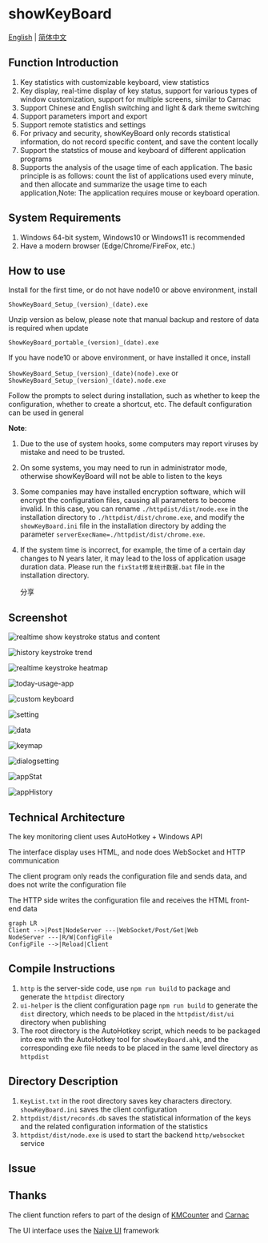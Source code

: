 # showKeyBoard

[English](./readme.md) | [简体中文](./README_CN.md)

## Function Introduction

1. Key statistics with customizable keyboard, view statistics
2. Key display, real-time display of key status, support for various types of window customization, support for multiple screens, similar to Carnac
3. Support Chinese and English switching and light & dark theme switching
4. Support parameters import and export
5. Support remote statistics and settings
6. For privacy and security, showKeyBoard only records statistical information, do not record specific content, and save the content locally
7. Support the statstics of mouse and keyboard of different application programs
8. Supports the analysis of the usage time of each application. The basic principle is as follows: count the list of applications used every minute, and then allocate and summarize the usage time to each application,Note: The application requires mouse or keyboard operation.

## System Requirements

1. Windows 64-bit system, Windows10 or Windows11 is recommended
2. Have a modern browser (Edge/Chrome/FireFox, etc.)

## How to use

Install for the first time, or do not have node10 or above environment, install

`ShowKeyBoard_Setup_(version)_(date).exe`

Unzip version as below,  please note that manual backup and restore of data is required when update

`ShowKeyBoard_portable_(version)_(date).exe`

If you have node10 or above environment, or have installed it once, install

`ShowKeyBoard_Setup_(version)_(date)(node).exe` or `ShowKeyBoard_Setup_(version)_(date).node.exe`

Follow the prompts to select during installation, such as whether to keep the configuration, whether to create a shortcut, etc. The default configuration can be used in general

**Note**:
1. Due to the use of system hooks, some computers may report viruses by mistake and need to be trusted.

2. On some systems, you may need to run in administrator mode, otherwise showKeyBoard will not be able to listen to the keys

3. Some companies may have installed encryption software, which will encrypt the configuration files, causing all parameters to become invalid. In this case, you can rename `./httpdist/dist/node.exe` in the installation directory to `./httpdist/dist/chrome.exe`, and modify the `showKeyBoard.ini` file in the installation directory by adding the parameter `serverExecName=./httpdist/dist/chrome.exe`.

4. If the system time is incorrect, for example, the time of a certain day changes to N years later, it may lead to the loss of application usage duration data. Please run the `fixStat修复统计数据.bat` file in the installation directory. 

   

   分享

## Screenshot

![realtime show keystroke status and content](screenshot/%E5%AE%9E%E6%97%B6%E6%98%BE%E7%A4%BA%E6%8C%89%E9%94%AE%E7%8A%B6%E6%80%81%E5%92%8C%E5%86%85%E5%AE%B9.gif)

![history keystroke trend](screenshot/%E5%8E%86%E5%8F%B2%E6%8C%89%E9%94%AE%E8%B6%8B%E5%8A%BF.png)

![realtime keystroke heatmap](screenshot/%E5%AE%9E%E6%97%B6%E6%8C%89%E9%94%AE%E7%83%AD%E5%8A%9B%E5%9B%BE.jpg)

![today-usage-app](screenshot/today.png)

![custom keyboard](screenshot/%E8%87%AA%E5%AE%9A%E4%B9%89%E9%94%AE%E7%9B%98.png)

![setting](screenshot/setting.png)

![data](screenshot/data.png)

![keymap](screenshot/keymap.png)

![dialogsetting](screenshot/dialogsetting.png)

![appStat](screenshot/appStat.png)

![appHistory](screenshot/appHistory.png)

## Technical Architecture

The key monitoring client uses AutoHotkey + Windows API

The interface display uses HTML, and node does WebSocket and HTTP communication

The client program only reads the configuration file and sends data, and does not write the configuration file

The HTTP side writes the configuration file and receives the HTML front-end data

```mermaid
graph LR
Client -->|Post|NodeServer ---|WebSocket/Post/Get|Web
NodeServer ---|R/W|ConfigFile
ConfigFile -->|Reload|Client
```

## Compile Instructions

1. `http` is the server-side code, use `npm run build` to package and generate the `httpdist` directory
2. `ui-helper` is the client configuration page `npm run build` to generate the `dist` directory, which needs to be placed in the `httpdist/dist/ui` directory when publishing
3. The root directory is the AutoHotkey script, which needs to be packaged into exe with the AutoHotkey tool for `showKeyBoard.ahk`, and the corresponding exe file needs to be placed in the same level directory as `httpdist`

## Directory Description

1. `KeyList.txt` in the root directory saves key characters directory. `showKeyBoard.ini` saves the client configuration 
2. `httpdist/dist/records.db` saves the statistical information of the keys and the related configuration information of the statistics
3. `httpdist/dist/node.exe` is used to start the backend `http/websocket` service

## Issue


## Thanks

The client function refers to part of the design of [KMCounter](https://github.com/telppa/KMCounter) and [Carnac](https://github.com/Code52/carnac)

The UI interface uses the [Naive UI](https://www.naiveui.com/) framework